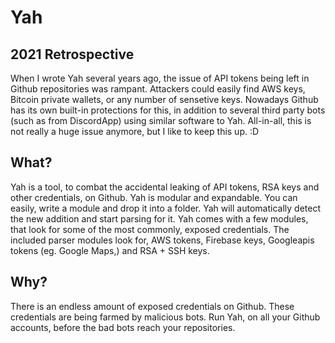 # Yah
## 2021 Retrospective
When I wrote Yah several years ago, the issue of API tokens being left in Github repositories was rampant. Attackers could easily find AWS keys, Bitcoin private wallets, or any number of sensetive keys. Nowadays Github has its own built-in protections for this, in addition to several third party bots (such as from DiscordApp) using similar software to Yah. All-in-all, this is not really a huge issue anymore, but I like to keep this up. :D 
## What?
Yah is a tool, to combat the accidental leaking of API tokens, RSA keys and other credentials, on Github.
Yah is modular and expandable. You can easily, write a module and drop it into a folder. Yah will automatically detect the new addition and start parsing for it.
Yah comes with a few modules, that look for some of the most commonly, exposed credentials. The included parser modules look for, AWS tokens, Firebase keys, Googleapis tokens (eg. Google Maps,) and RSA + SSH keys.
## Why?
There is an endless amount of exposed credentials on Github. These credentials are being farmed by malicious bots. Run Yah, on all your Github accounts, before the bad bots reach your repositories.  

